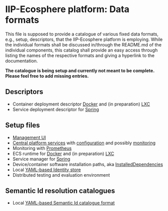 # IIP-Ecosphere platform: Data formats

This file is supposed to provide a catalogue of various fixed data formats, e.g., setup, descriptors, that the IIP-Ecosphere platform is employing. While the individual formats shall be discussed in/through the README.md of the individual components, this catalog shall provide an easy access through listing the names of the respective formats and giving a hyperlink to the documentation.

**The catalogue is being setup and currently not meant to be complete. Please feel free to add missing entries.**

## Descriptors

- Container deployment descriptor [Docker](../resources/ecsRuntime.docker/README.md) and (in preparation) [LXC](../resources/ecsRuntime.lxc/README.md)
- Service deployment descriptor for [Spring](../services/services.spring/README.md)

## Setup files

- [Management UI](../managementUI/README.md)
- [Central platform services](../platform/README.md) with [configuration](../configuration/configuration/README.md) and possibly [monitoring](../resources/monitoring.prometheus/README.md)
- Monitoring with [Prometheus](../resources/monitoring.prometheus/README.md)
- ECS runtime for [Docker](../resources/ecsRuntime.docker/README.md) and (in preparation) [LXC](../resources/ecsRuntime.lxc/README.md)
- Service manager for [Spring](../services/services.spring/README.md)
- Device/container software installation paths, aka [InstalledDependencies](../support/support/README.md)
- Local [YAML-based Identity store](../support/support.aas/README.md)
- Distributed testing and evaluation environment

## Semantic Id resolution catalogues

- Local [YAML-based Semantic Id catalogue format](../support/support.iip-aas/README.md)